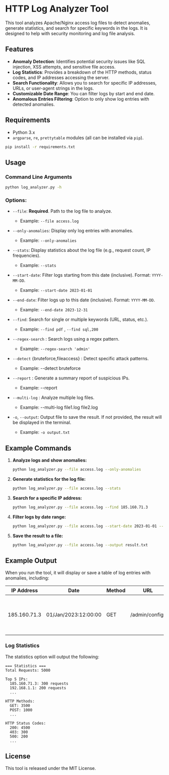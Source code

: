 # HTTP Log Analyzer Tool

This tool analyzes Apache/Nginx access log files to detect anomalies, generate statistics, and search for specific keywords in the logs. It is designed to help with security monitoring and log file analysis.

## Features

- **Anomaly Detection**: Identifies potential security issues like SQL injection, XSS attempts, and sensitive file access.
- **Log Statistics**: Provides a breakdown of the HTTP methods, status codes, and IP addresses accessing the server.
- **Search Functionality**: Allows you to search for specific IP addresses, URLs, or user-agent strings in the logs.
- **Customizable Date Range**: You can filter logs by start and end date.
- **Anomalous Entries Filtering**: Option to only show log entries with detected anomalies.

## Requirements

- Python 3.x
- `argparse`, `re`, `prettytable` modules (all can be installed via `pip`).

```bash
pip install -r requirements.txt
```

## Usage

### Command Line Arguments

```bash
python log_analyzer.py -h
```

### Options:

- `--file`: **Required**. Path to the log file to analyze.
    - Example: `--file access.log`

- `--only-anomalies`: Display only log entries with anomalies.
    - Example: `--only-anomalies`

- `--stats`: Display statistics about the log file (e.g., request count, IP frequencies).
    - Example: `--stats`

- `--start-date`: Filter logs starting from this date (inclusive). Format: `YYYY-MM-DD`.
    - Example: `--start-date 2023-01-01`

- `--end-date`: Filter logs up to this date (inclusive). Format: `YYYY-MM-DD`.
    - Example: `--end-date 2023-12-31`

- `--find`: Search for single or multiple keywords (URL, status, etc.).
    - Example: `--find pdf` , `--find sql,200`

- `--regex-search` : Search logs using a regex pattern.
    - Example: `--regex-search 'admin'`

- `--detect` {bruteforce,fileaccess} : Detect specific attack patterns.
    - Example: --detect bruteforce

- `--report` :  Generate a summary report of suspicious IPs.
    - Example: --report

- `--multi-log` : Analyze multiple log files.
    - Example: --multi-log file1.log file2.log

- `-o`, `--output`: Output file to save the result. If not provided, the result will be displayed in the terminal.
    - Example: `-o output.txt`

## Example Commands

1. **Analyze logs and show anomalies:**

   ```bash
   python log_analyzer.py --file access.log --only-anomalies
   ```

2. **Generate statistics for the log file:**

   ```bash
   python log_analyzer.py --file access.log --stats
   ```

3. **Search for a specific IP address:**

   ```bash
   python log_analyzer.py --file access.log --find 185.160.71.3
   ```

4. **Filter logs by date range:**

   ```bash
   python log_analyzer.py --file access.log --start-date 2023-01-01 --end-date 2023-12-31
   ```

5. **Save the result to a file:**

   ```bash
   python log_analyzer.py --file access.log --output result.txt
   ```

## Example Output

When you run the tool, it will display or save a table of log entries with anomalies, including:

| IP Address   | Date                | Method | URL                      | Status | Size | Anomalies                | Rating |
|--------------|---------------------|--------|--------------------------|--------|------|--------------------------|--------|
| 185.160.71.3 | 01/Jan/2023:12:00:00 | GET    | /admin/config/            | 403    | 1500 | Directory traversal attempt, Sensitive file access attempt | 7      |

### Log Statistics

The statistics option will output the following:

```
=== Statistics ===
Total Requests: 5000

Top 5 IPs:
  185.160.71.3: 300 requests
  192.168.1.1: 200 requests
  ...

HTTP Methods:
  GET: 3500
  POST: 1000
  ...

HTTP Status Codes:
  200: 4500
  403: 300
  500: 200
  ...
```

## License

This tool is released under the MIT License.